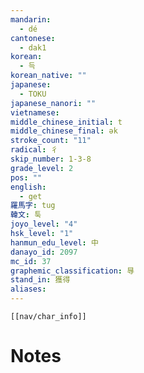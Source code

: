 ```yaml
---
mandarin:
  - dé
cantonese:
  - dak1
korean:
  - 득
korean_native: ""
japanese:
  - TOKU
japanese_nanori: ""
vietnamese:
middle_chinese_initial: t
middle_chinese_final: ək
stroke_count: "11"
radical: 彳
skip_number: 1-3-8
grade_level: 2
pos: ""
english:
  - get
羅馬字: tug
韓文: 툭
joyo_level: "4"
hsk_level: "1"
hanmun_edu_level: 中
danayo_id: 2097
mc_id: 37
graphemic_classification: 㝵
stand_in: 獲得
aliases:
---
```

```meta-bind-embed
[[nav/char_info]]
```

# Notes
